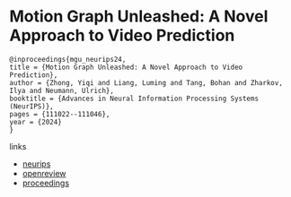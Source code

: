 # Motion Graph Unleashed: A Novel Approach to Video Prediction

```
@inproceedings{mgu_neurips24,
title = {Motion Graph Unleashed: A Novel Approach to Video Prediction},
author = {Zhong, Yiqi and Liang, Luming and Tang, Bohan and Zharkov, Ilya and Neumann, Ulrich},
booktitle = {Advances in Neural Information Processing Systems (NeurIPS)},
pages = {111022--111046},
year = {2024}
}
```

links
- [neurips](https://nips.cc/Conferences/2024/Schedule?showEvent=96622)
- [openreview](https://openreview.net/forum?id=4ztP4PujOG)
- [proceedings](https://papers.nips.cc//paper_files/paper/2024/hash/c897d8f3be030344949de9bd93d8274e-Abstract-Conference.html)
